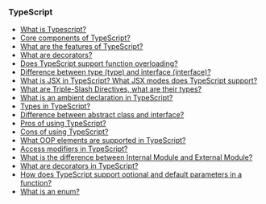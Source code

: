 ### TypeScript

- [What is Typescript?]()
- [Core components of TypeScript?]()
- [What are the features of TypeScript?]()
- [What are decorators?]()
- [Does TypeScript support function overloading?]()
- [Difference between type (type) and interface (interface)?]()
- [What is JSX in TypeScript? What JSX modes does TypeScript support?]()
- [What are Triple-Slash Directives, what are their types?]()
- [What is an ambient declaration in TypeScript?]()
- [Types in TypeScript?]()
- [Difference between abstract class and interface?]()
- [Pros of using TypeScript?]()
- [Cons of using TypeScript?]()
- [What OOP elements are supported in TypeScript?]()
- [Access modifiers in TypeScript?]()
- [What is the difference between Internal Module and External Module?]()
- [What are decorators in TypeScript?]()
- [How does TypeScript support optional and default parameters in a function?]()
- [What is an enum?]()